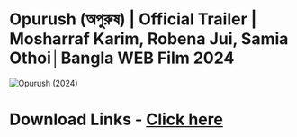 # Opurush (অপুরুষ) | Official Trailer | Mosharraf Karim, Robena Jui, Samia Othoi│Bangla WEB Film 2024

![Opurush (2024)](https://github.com/user-attachments/assets/719893f3-83e6-4531-9f81-112b8ec3d0f7)

# Download Links - [Click here ](https://movielinks.pp.ua/opurush-2024/)





